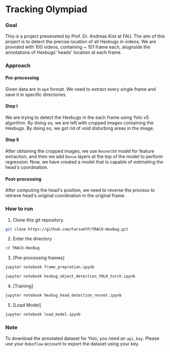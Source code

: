 # Tracking Olympiad

### Goal

This is a project preseneted by Prof. Dr. Andreas Kist at FAU. The aim of this project is to detect the precise location of all Hexbugs in videos. We are provided with 100 videos, containing ~ 101 frame each, alognside the annotations of Hexbugs' heads' location at each frame.

### Approach

#### Pre-processing
Given data are in `mp4` format. We need to extract every single frame and save it in specific directories.

#### Step I
We are trying to detect the Hexbugs in the each frame using Yolo v5 algorithm. By doing so, we are left with cropped images containing the Hexbugs. By doing so, we got rid of void disturbing areas in the image.

#### Step II
After obtaining the cropped images, we use `Resnet50` model for feature extraction, and then we add `Dense` layers at the top of the model to perform regression. Now, we have created a model that is capable of estimating the head's coordination.

#### Post-processing
After computing the head's position, we need to reverse the process to retrieve head's original coordination in the original frame.

### How to run
1. Clone this git repository.
```bash
git clone https://github.com/FarzamTP/TRACO-HexBug.git
```
2. Enter the directory
```bash
cd TRACO-HexBug
```
3. [Pre-processing frames]
```bash
jupyter notebook frame_prepration.ipynb
```
```bash
jupyter notebook hexbug_object_detection_YOLO_torch.ipynb
```

4. [Training]
```bash
jupyter notebook hexbug_head_detection_resnet.ipynb
```

5. [Load Model]
```bash
jupyter notebook load_model.ipynb
```

### Note
To download the annotated dataset for Yolo, you need an `api_key`. Please use your `Roboflow` account to export the dataset using your key.

